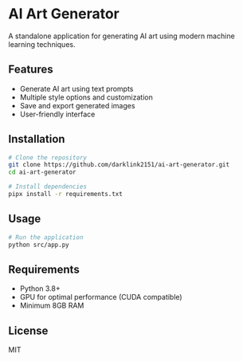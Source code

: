 # AI Art Generator

A standalone application for generating AI art using modern machine learning techniques.

## Features

- Generate AI art using text prompts
- Multiple style options and customization
- Save and export generated images
- User-friendly interface

## Installation

```bash
# Clone the repository
git clone https://github.com/darklink2151/ai-art-generator.git
cd ai-art-generator

# Install dependencies
pipx install -r requirements.txt
```

## Usage

```bash
# Run the application
python src/app.py
```

## Requirements

- Python 3.8+
- GPU for optimal performance (CUDA compatible)
- Minimum 8GB RAM

## License

MIT 